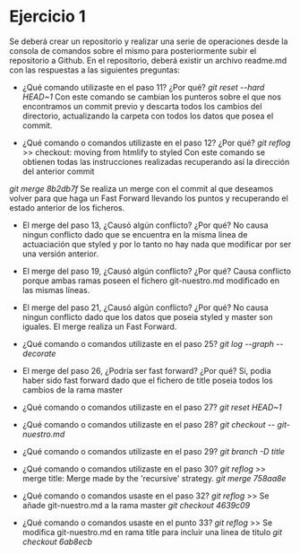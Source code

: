 # Ejercicio 1

Se deberá crear un repositorio y realizar una serie de operaciones desde la consola de comandos sobre el mismo para posteriormente subir el repositorio a Github. En el
repositorio, deberá existir un archivo readme.md con las respuestas a las siguientes preguntas:


- ¿Qué comando utilizaste en el paso 11? ¿Por qué?
*git reset --hard HEAD~1*
Con este comando se cambian los punteros sobre el que nos encontramos un commit previo y descarta todos los cambios del directorio, actualizando la carpeta con todos los datos que posea el commit.

- ¿Qué comando o comandos utilizaste en el paso 12? ¿Por qué?
*git reflog* >> checkout: moving from htmlify to styled
Con este comando se obtienen todas las instrucciones realizadas recuperando así la dirección del anterior commit

*git merge 8b2db7f* 
Se realiza un merge con el commit al que deseamos volver para que haga un Fast Forward llevando los puntos y recuperando el estado anterior de los ficheros.

- El merge del paso 13, ¿Causó algún conflicto? ¿Por qué?
No causa ningun conflicto dado que se encuentra en la misma linea de actuaciación que styled y por lo tanto no hay nada que modificar por ser una versión anterior.

- El merge del paso 19, ¿Causó algún conflicto? ¿Por qué?
Causa conflicto porque ambas ramas poseen el fichero git-nuestro.md modificado en las mismas líneas.

- El merge del paso 21, ¿Causó algún conflicto? ¿Por qué?
No causa ningun conflicto dado que los datos que poseia styled y master son iguales. El merge realiza un Fast Forward.

- ¿Qué comando o comandos utilizaste en el paso 25?
*git log --graph --decorate*

- El merge del paso 26, ¿Podría ser fast forward? ¿Por qué?
Si, podia haber sido fast forward dado que el fichero de title poseia todos los cambios de la rama master

- ¿Qué comando o comandos utilizaste en el paso 27?
*git reset HEAD~1*

- ¿Qué comando o comandos utilizaste en el paso 28?
*git checkout -- git-nuestro.md*

- ¿Qué comando o comandos utilizaste en el paso 29?
*git branch -D title*

- ¿Qué comando o  comandos utilizaste en el paso 30?
*git reflog* >> merge title: Merge made by the 'recursive' strategy.
*git merge 758aa8e*

- ¿Qué comando o comandos usaste en el paso 32?
*git reflog* >> Se añade git-nuestro.md a la rama master
*git checkout 4639c09*

- ¿Qué comando o comandos usaste en el punto 33?
*git reflog* >> Se modifica git-nuestro.md en rama title para incluir una linea de titulo
*git checkout 6ab8ecb*

